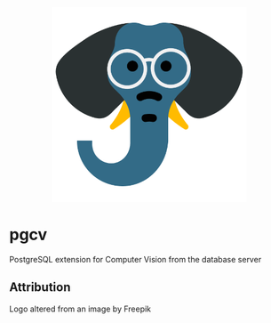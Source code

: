 <p align="center">
  <img src="https://raw.githubusercontent.com/romogo17/pgcv/master/pgcv_logo.png" width="350">
</p>

# pgcv
PostgreSQL extension for Computer Vision from the database server


## Attribution

Logo altered from an image by Freepik
